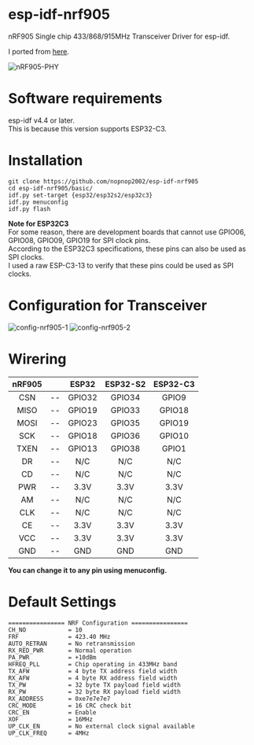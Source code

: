 # esp-idf-nrf905
nRF905 Single chip 433/868/915MHz Transceiver Driver for esp-idf.   

I ported from [here](https://github.com/ZakKemble/nRF905-arduino).

![nRF905-PHY](https://user-images.githubusercontent.com/6020549/154829949-f2bd4d74-f287-42ae-9f1c-29da57b3d580.JPG)


# Software requirements
esp-idf v4.4 or later.   
This is because this version supports ESP32-C3.   


# Installation
```Shell
git clone https://github.com/nopnop2002/esp-idf-nrf905
cd esp-idf-nrf905/basic/
idf.py set-target {esp32/esp32s2/esp32c3}
idf.py menuconfig
idf.py flash
```

__Note for ESP32C3__   
For some reason, there are development boards that cannot use GPIO06, GPIO08, GPIO09, GPIO19 for SPI clock pins.   
According to the ESP32C3 specifications, these pins can also be used as SPI clocks.   
I used a raw ESP-C3-13 to verify that these pins could be used as SPI clocks.   

# Configuration for Transceiver   

![config-nrf905-1](https://user-images.githubusercontent.com/6020549/154828765-9a272831-a2fa-433f-8774-3ce265eecbc5.jpg)
![config-nrf905-2](https://user-images.githubusercontent.com/6020549/154828767-4e84c8b2-db0f-45ee-bd8d-d787f428ef48.jpg)

# Wirering

|nRF905||ESP32|ESP32-S2|ESP32-C3|
|:-:|:-:|:-:|:-:|:-:|
|CSN|--|GPIO32|GPIO34|GPIO9|
|MISO|--|GPIO19|GPIO33|GPIO18|
|MOSI|--|GPIO23|GPIO35|GPIO19|
|SCK|--|GPIO18|GPIO36|GPIO10|
|TXEN|--|GPIO13|GPIO38|GPIO1|
|DR|--|N/C|N/C|N/C|
|CD|--|N/C|N/C|N/C|
|PWR|--|3.3V|3.3V|3.3V|
|AM|--|N/C|N/C|N/C|
|CLK|--|N/C|N/C|N/C|
|CE|--|3.3V|3.3V|3.3V|
|VCC|--|3.3V|3.3V|3.3V|
|GND|--|GND|GND|GND|

__You can change it to any pin using menuconfig.__   

# Default Settings
```
================ NRF Configuration ================
CH_NO            = 10
FRF              = 423.40 MHz
AUTO_RETRAN      = No retransmission
RX_RED_PWR       = Normal operation
PA_PWR           = +10dBm
HFREQ_PLL        = Chip operating in 433MHz band
TX_AFW           = 4 byte TX address field width
RX_AFW           = 4 byte RX address field width
TX_PW            = 32 byte TX payload field width
RX_PW            = 32 byte RX payload field width
RX_ADDRESS       = 0xe7e7e7e7
CRC_MODE         = 16 CRC check bit
CRC_EN           = Enable
XOF              = 16MHz
UP_CLK_EN        = No external clock signal available
UP_CLK_FREQ      = 4MHz
```
